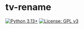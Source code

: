 # tv-rename
[![Python 3.13+](https://upload.wikimedia.org/wikipedia/commons/d/d5/Blue_Python_3.13%2B_Shield_Badge.svg)](https://www.python.org)
[![License: GPL v3](https://upload.wikimedia.org/wikipedia/commons/8/86/GPL_v3_Blue_Badge.svg)](https://www.gnu.org/licenses/gpl-3.0.en.html)